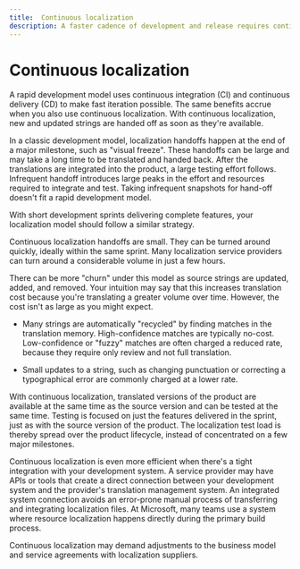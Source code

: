 ```yaml
---
title:  Continuous localization
description: A faster cadence of development and release requires continuous delivery of localized content.
--- 
```


# Continuous localization

A rapid development model uses continuous integration (CI) and continuous delivery (CD) to make fast iteration possible.
The same benefits accrue when you also use continuous localization.
With continuous localization, new and updated strings are handed off as soon as they're available.

In a classic development model, localization handoffs happen at the end of a major milestone, such as "visual freeze".
These handoffs can be large and may take a long time to be translated and handed back.
After the translations are integrated into the product, a large testing effort follows.
Infrequent handoff introduces large peaks in the effort and resources required to integrate and test.
Taking infrequent snapshots for hand-off doesn't fit a rapid development model.

With short development sprints delivering complete features, your localization model should follow a similar strategy.

Continuous localization handoffs are small.
They can be turned around quickly, ideally within the same sprint.
Many localization service providers can turn around a considerable volume in just a few hours.

There can be more "churn" under this model as source strings are updated, added, and removed.
Your intuition may say that this increases translation cost because you're translating a greater volume over time.
However, the cost isn't as large as you might expect.

* Many strings are automatically "recycled" by finding matches in the translation memory.
  High-confidence matches are typically no-cost.
  Low-confidence or "fuzzy" matches are often charged a reduced rate, because they require only review and not full translation.

* Small updates to a string, such as changing punctuation or correcting a typographical error are commonly charged at a lower rate.

With continuous localization, translated versions of the product are available at the same time as the source version and can be tested at the same time.
Testing is focused on just the features delivered in the sprint, just as with the source version of the product.
The localization test load is thereby spread over the product lifecycle, instead of concentrated on a few major milestones.

Continuous localization is even more efficient when there's a tight integration with your development system.
A service provider may have APIs or tools that create a direct connection between your development system and the provider's translation management system.
An integrated system connection avoids an error-prone manual process of transferring and integrating localization files.
At Microsoft, many teams use a system where resource localization happens directly during the primary build process.

Continuous localization may demand adjustments to the business model and service agreements with localization suppliers.
